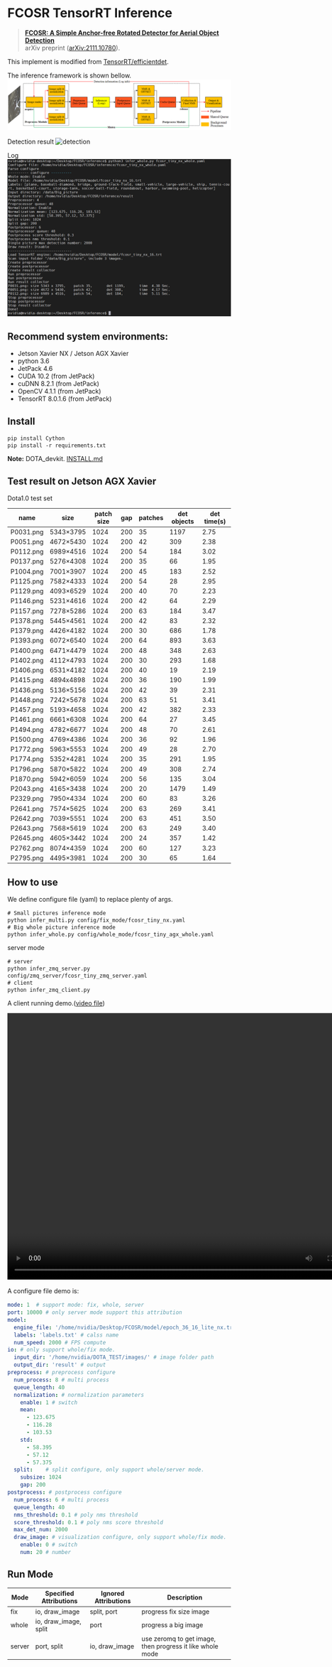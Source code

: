 # FCOSR TensorRT Inference

> **[FCOSR: A Simple Anchor-free Rotated Detector for Aerial Object Detection](#)**<br>
> arXiv preprint ([arXiv:2111.10780](https://arxiv.org/abs/2111.10780)).


This implement is modified from [TensorRT/efficientdet](https://github.com/NVIDIA/TensorRT/tree/main/samples/python/efficientdet). 

The inference framework is shown bellow.
![framework](source/inference.png)

Detection result
![detection](result/P2043_det.jpg)

Log
![framework](source/console.png)

## Recommend system environments:
 - Jetson Xavier NX / Jetson AGX Xavier
 - python 3.6
 - JetPack 4.6
 - CUDA 10.2 (from JetPack)
 - cuDNN 8.2.1 (from JetPack)
 - OpenCV 4.1.1 (from JetPack)
 - TensorRT 8.0.1.6 (from JetPack)

## Install

```shell
pip install Cython
pip install -r requirements.txt
```

**Note:** DOTA_devkit. [INSTALL.md](https://github.com/lzh420202/FCOSR/blob/master/install.md#install-fcosr)

## Test result on Jetson AGX Xavier

Dota1.0 test set

|name|size|patch size|gap|patches|det objects|det time(s)|
|-|-|-|-|-|-|-|
|P0031.png|5343×3795|1024|200|35|1197|2.75|
|P0051.png|4672×5430|1024|200|42|309|2.38|
|P0112.png|6989×4516|1024|200|54|184|3.02|
|P0137.png|5276×4308|1024|200|35|66|1.95|
|P1004.png|7001×3907|1024|200|45|183|2.52|
|P1125.png|7582×4333|1024|200|54|28|2.95|
|P1129.png|4093×6529|1024|200|40|70|2.23|
|P1146.png|5231×4616|1024|200|42|64|2.29|
|P1157.png|7278×5286|1024|200|63|184|3.47|
|P1378.png|5445×4561|1024|200|42|83|2.32|
|P1379.png|4426×4182|1024|200|30|686|1.78|
|P1393.png|6072×6540|1024|200|64|893|3.63|
|P1400.png|6471×4479|1024|200|48|348|2.63|
|P1402.png|4112×4793|1024|200|30|293|1.68|
|P1406.png|6531×4182|1024|200|40|19|2.19|
|P1415.png|4894x4898|1024|200|36|190|1.99|
|P1436.png|5136×5156|1024|200|42|39|2.31|
|P1448.png|7242×5678|1024|200|63|51|3.41|
|P1457.png|5193×4658|1024|200|42|382|2.33|
|P1461.png|6661×6308|1024|200|64|27|3.45|
|P1494.png|4782×6677|1024|200|48|70|2.61|
|P1500.png|4769×4386|1024|200|36|92|1.96|
|P1772.png|5963×5553|1024|200|49|28|2.70|
|P1774.png|5352×4281|1024|200|35|291|1.95|
|P1796.png|5870×5822|1024|200|49|308|2.74|
|P1870.png|5942×6059|1024|200|56|135|3.04|
|P2043.png|4165×3438|1024|200|20|1479|1.49|
|P2329.png|7950×4334|1024|200|60|83|3.26|
|P2641.png|7574×5625|1024|200|63|269|3.41|
|P2642.png|7039×5551|1024|200|63|451|3.50|
|P2643.png|7568×5619|1024|200|63|249|3.40|
|P2645.png|4605×3442|1024|200|24|357|1.42|
|P2762.png|8074×4359|1024|200|60|127|3.23|
|P2795.png|4495×3981|1024|200|30|65|1.64|

## How to use

We define configure file (yaml) to replace plenty of args.
```shell
# Small pictures inference mode
python infer_multi.py config/fix_mode/fcosr_tiny_nx.yaml
# Big whole picture inference mode
python infer_whole.py config/whole_mode/fcosr_tiny_agx_whole.yaml
```
server mode
```shell
# server
python infer_zmq_server.py config/zmq_server/fcosr_tiny_zmq_server.yaml
# client
python infer_zmq_client.py
```
A client running demo.([video file](source/infer_zmq_client.py-2021-12-24--21-54-27.mp4))


<video id="video" controls="" width="800"  height="600">
<source id="mp4" src="source/infer_zmq_client.py-2021-12-24--21-54-27.mp4" type="video/mp4">
</video>

A configure file demo is:
```yaml
mode: 1  # support mode: fix, whole, server
port: 10000 # only server mode support this attribution
model:
  engine_file: '/home/nvidia/Desktop/FCOSR/model/epoch_36_16_lite_nx.trt' # TensorRT engine file path
  labels: 'labels.txt' # calss name
  num_speed: 2000 # FPS compute
io: # only support whole/fix mode.
  input_dir: '/home/nvidia/DOTA_TEST/images/' # image folder path
  output_dir: 'result' # output
preprocess: # preprocess configure
  num_process: 8 # multi process
  queue_length: 40
  normalization: # normalization parameters
    enable: 1 # switch
    mean:
      - 123.675
      - 116.28
      - 103.53
    std:
      - 58.395
      - 57.12
      - 57.375
  split:    # split configure, only support whole/server mode.
    subsize: 1024
    gap: 200
postprocess: # postprocess configure
  num_process: 6 # multi process
  queue_length: 40
  nms_threshold: 0.1 # poly nms threshold 
  score_threshold: 0.1 # poly nms score threshold
  max_det_num: 2000
  draw_image: # visualization configure, only support whole/fix mode.
    enable: 0 # switch
    num: 20 # number
```

## Run Mode

|Mode|Specified Attributions|Ignored Attributions|Description|
|-|-|-|-|
|fix|io, draw_image|split, port|progress fix size image|
|whole|io, draw_image, split|port|progress a big image|
|server|port, split|io, draw_image|use zeromq to get image, then progress it like whole mode|